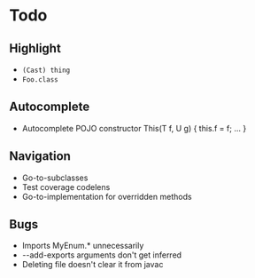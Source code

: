 # Todo

## Highlight
- `(Cast) thing`
- `Foo.class` 

## Autocomplete
- Autocomplete POJO constructor This(T f, U g) { this.f = f; ... }

## Navigation
- Go-to-subclasses
- Test coverage codelens
- Go-to-implementation for overridden methods

## Bugs 
- Imports MyEnum.* unnecessarily
- --add-exports arguments don't get inferred
- Deleting file doesn't clear it from javac